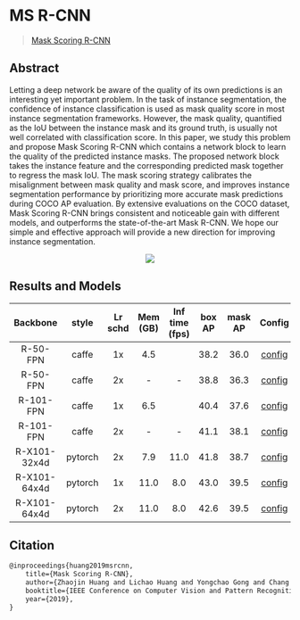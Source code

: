 # MS R-CNN

> [Mask Scoring R-CNN](https://arxiv.org/abs/1903.00241)

<!-- [ALGORITHM] -->

## Abstract

Letting a deep network be aware of the quality of its own predictions is an interesting yet important problem. In the task of instance segmentation, the confidence of instance classification is used as mask quality score in most instance segmentation frameworks. However, the mask quality, quantified as the IoU between the instance mask and its ground truth, is usually not well correlated with classification score. In this paper, we study this problem and propose Mask Scoring R-CNN which contains a network block to learn the quality of the predicted instance masks. The proposed network block takes the instance feature and the corresponding predicted mask together to regress the mask IoU. The mask scoring strategy calibrates the misalignment between mask quality and mask score, and improves instance segmentation performance by prioritizing more accurate mask predictions during COCO AP evaluation. By extensive evaluations on the COCO dataset, Mask Scoring R-CNN brings consistent and noticeable gain with different models, and outperforms the state-of-the-art Mask R-CNN. We hope our simple and effective approach will provide a new direction for improving instance segmentation.

<div align=center>
<img src="https://user-images.githubusercontent.com/40661020/143967239-3a95ae92-6443-4181-9cbc-dfe16e81b969.png"/>
</div>

## Results and Models

|   Backbone   |  style  | Lr schd | Mem (GB) | Inf time (fps) | box AP | mask AP |                    Config                     |                                                                                                                                                                      Download                                                                                                                                                                       |
| :----------: | :-----: | :-----: | :------: | :------------: | :----: | :-----: | :-------------------------------------------: | :-------------------------------------------------------------------------------------------------------------------------------------------------------------------------------------------------------------------------------------------------------------------------------------------------------------------------------------------------: |
|   R-50-FPN   |  caffe  |   1x    |   4.5    |                |  38.2  |  36.0   | [config](./ms-rcnn_r50-caffe_fpn_1x_coco.py)  |                  [model](https://pub-ed9ed750ddcc469da251e2d1a2cea382.r2.dev/mmdetection/v2.0/ms_rcnn/ms_rcnn_r50_caffe_fpn_1x_coco/ms_rcnn_r50_caffe_fpn_1x_coco_20200702_180848-61c9355e.pth) \| [log](https://pub-ed9ed750ddcc469da251e2d1a2cea382.r2.dev/mmdetection/v2.0/ms_rcnn/ms_rcnn_r50_caffe_fpn_1x_coco/ms_rcnn_r50_caffe_fpn_1x_coco_20200702_180848.log.json)                   |
|   R-50-FPN   |  caffe  |   2x    |    -     |       -        |  38.8  |  36.3   | [config](./ms-rcnn_r50-caffe_fpn_2x_coco.py)  |   [model](https://pub-ed9ed750ddcc469da251e2d1a2cea382.r2.dev/mmdetection/v2.0/ms_rcnn/ms_rcnn_r50_caffe_fpn_2x_coco/ms_rcnn_r50_caffe_fpn_2x_coco_bbox_mAP-0.388__segm_mAP-0.363_20200506_004738-ee87b137.pth) \| [log](https://pub-ed9ed750ddcc469da251e2d1a2cea382.r2.dev/mmdetection/v2.0/ms_rcnn/ms_rcnn_r50_caffe_fpn_2x_coco/ms_rcnn_r50_caffe_fpn_2x_coco_20200506_004738.log.json)   |
|  R-101-FPN   |  caffe  |   1x    |   6.5    |                |  40.4  |  37.6   | [config](./ms-rcnn_r101-caffe_fpn_1x_coco.py) | [model](https://pub-ed9ed750ddcc469da251e2d1a2cea382.r2.dev/mmdetection/v2.0/ms_rcnn/ms_rcnn_r101_caffe_fpn_1x_coco/ms_rcnn_r101_caffe_fpn_1x_coco_bbox_mAP-0.404__segm_mAP-0.376_20200506_004755-b9b12a37.pth) \| [log](https://pub-ed9ed750ddcc469da251e2d1a2cea382.r2.dev/mmdetection/v2.0/ms_rcnn/ms_rcnn_r101_caffe_fpn_1x_coco/ms_rcnn_r101_caffe_fpn_1x_coco_20200506_004755.log.json) |
|  R-101-FPN   |  caffe  |   2x    |    -     |       -        |  41.1  |  38.1   | [config](./ms-rcnn_r101-caffe_fpn_2x_coco.py) | [model](https://pub-ed9ed750ddcc469da251e2d1a2cea382.r2.dev/mmdetection/v2.0/ms_rcnn/ms_rcnn_r101_caffe_fpn_2x_coco/ms_rcnn_r101_caffe_fpn_2x_coco_bbox_mAP-0.411__segm_mAP-0.381_20200506_011134-5f3cc74f.pth) \| [log](https://pub-ed9ed750ddcc469da251e2d1a2cea382.r2.dev/mmdetection/v2.0/ms_rcnn/ms_rcnn_r101_caffe_fpn_2x_coco/ms_rcnn_r101_caffe_fpn_2x_coco_20200506_011134.log.json) |
| R-X101-32x4d | pytorch |   2x    |   7.9    |      11.0      |  41.8  |  38.7   | [config](./ms-rcnn_x101-32x4d_fpn_1x_coco.py) |                    [model](https://pub-ed9ed750ddcc469da251e2d1a2cea382.r2.dev/mmdetection/v2.0/ms_rcnn/ms_rcnn_x101_32x4d_fpn_1x_coco/ms_rcnn_x101_32x4d_fpn_1x_coco_20200206-81fd1740.pth) \| [log](https://pub-ed9ed750ddcc469da251e2d1a2cea382.r2.dev/mmdetection/v2.0/ms_rcnn/ms_rcnn_x101_32x4d_fpn_1x_coco/ms_rcnn_x101_32x4d_fpn_1x_coco_20200206_100113.log.json)                    |
| R-X101-64x4d | pytorch |   1x    |   11.0   |      8.0       |  43.0  |  39.5   | [config](./ms-rcnn_x101-64x4d_fpn_1x_coco.py) |                    [model](https://pub-ed9ed750ddcc469da251e2d1a2cea382.r2.dev/mmdetection/v2.0/ms_rcnn/ms_rcnn_x101_64x4d_fpn_1x_coco/ms_rcnn_x101_64x4d_fpn_1x_coco_20200206-86ba88d2.pth) \| [log](https://pub-ed9ed750ddcc469da251e2d1a2cea382.r2.dev/mmdetection/v2.0/ms_rcnn/ms_rcnn_x101_64x4d_fpn_1x_coco/ms_rcnn_x101_64x4d_fpn_1x_coco_20200206_091744.log.json)                    |
| R-X101-64x4d | pytorch |   2x    |   11.0   |      8.0       |  42.6  |  39.5   | [config](./ms-rcnn_x101-64x4d_fpn_2x_coco.py) |                    [model](https://pub-ed9ed750ddcc469da251e2d1a2cea382.r2.dev/mmdetection/v2.0/ms_rcnn/ms_rcnn_x101_64x4d_fpn_2x_coco/ms_rcnn_x101_64x4d_fpn_2x_coco_20200308-02a445e2.pth) \| [log](https://pub-ed9ed750ddcc469da251e2d1a2cea382.r2.dev/mmdetection/v2.0/ms_rcnn/ms_rcnn_x101_64x4d_fpn_2x_coco/ms_rcnn_x101_64x4d_fpn_2x_coco_20200308_012247.log.json)                    |

## Citation

```latex
@inproceedings{huang2019msrcnn,
    title={Mask Scoring R-CNN},
    author={Zhaojin Huang and Lichao Huang and Yongchao Gong and Chang Huang and Xinggang Wang},
    booktitle={IEEE Conference on Computer Vision and Pattern Recognition},
    year={2019},
}
```
